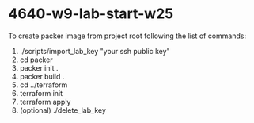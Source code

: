 # 4640-w9-lab-start-w25

To create packer image from project root following the list of commands:

1. ./scripts/import_lab_key "your ssh public key"
2. cd packer
3. packer init .
4. packer build .
5. cd ../terraform
6. terraform init
7. terraform apply
8. (optional) ./delete_lab_key
